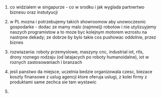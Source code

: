 1) co widzialem w singapurze - co w srodku i jak wyglada partnertwo biznesu oraz instutyucji
2) w PL mozna i potrzebujemy takich showroomow aby unowoczesnic gospodarke - dodac ze mamy malo (najmneij) robotow i nie utylizuyjemy naszych programistow a to moze byc kolejnym motorem wzrostu na nastrpne dekady; ze dobrze by bylo takie cos pushowac oddolnie, przez biznes

3) rozwiazania: roboty przemyslowe, maszyny cnc, industrial iot, rtls, drony roznego rodzaju (od latajacych po roboty humanoidalne), iot w roznych zastosowaniach i branzach

4) jesli panstwo da miejsce, uczelnia bedzie organizowala czesc, biezace koszty finansowe z uslug agencji ktore oferuja uslugi, z kolei firmy z produktami same zechca sie tam wystawic
5) 

